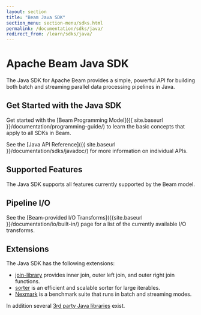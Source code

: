 ```yaml
---
layout: section
title: "Beam Java SDK"
section_menu: section-menu/sdks.html
permalink: /documentation/sdks/java/
redirect_from: /learn/sdks/java/
---
```

# Apache Beam Java SDK

The Java SDK for Apache Beam provides a simple, powerful API for building both batch and streaming parallel data processing pipelines in Java.


## Get Started with the Java SDK

Get started with the [Beam Programming Model]({{ site.baseurl }}/documentation/programming-guide/) to learn the basic concepts that apply to all SDKs in Beam.

See the [Java API Reference]({{ site.baseurl }}/documentation/sdks/javadoc/) for more information on individual APIs.


## Supported Features

The Java SDK supports all features currently supported by the Beam model.


## Pipeline I/O
See the [Beam-provided I/O Transforms]({{site.baseurl }}/documentation/io/built-in/) page for a list of the currently available I/O transforms.


## Extensions

The Java SDK has the following extensions:

- [join-library]({{site.baseurl}}/documentation/sdks/java-extensions/#join-library) provides inner join, outer left join, and outer right join functions.
- [sorter]({{site.baseurl}}/documentation/sdks/java-extensions/#sorter) is an efficient and scalable sorter for large iterables.
- [Nexmark]({{site.baseurl}}/documentation/sdks/java/nexmark) is a benchmark suite that runs in batch and streaming modes.

In addition several [3rd party Java libraries]({{site.baseurl}}/documentation/sdks/java-thirdparty/) exist.